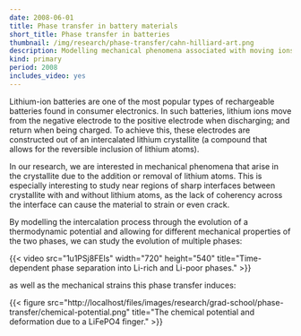 ```yaml
---
date: 2008-06-01
title: Phase transfer in battery materials
short_title: Phase transfer in batteries
thumbnail: /img/research/phase-transfer/cahn-hilliard-art.png
description: Modelling mechanical phenomena associated with moving ions.
kind: primary
period: 2008
includes_video: yes
---
```


Lithium-ion batteries are one of the most popular types of
rechargeable batteries found in consumer electronics. In such
batteries, lithium ions move from the negative electrode to the
positive electrode when discharging; and return when being charged. To
achieve this, these electrodes are constructed out of an intercalated
lithium crystallite (a compound that allows for the reversible
inclusion of lithium atoms).

In our research, we are interested in mechanical phenomena that arise
in the crystallite due to the addition or removal of lithium
atoms. This is especially interesting to study near regions of sharp
interfaces between crystallite with and without lithium atoms, as the
lack of coherency across the interface can cause the material to
strain or even crack.

By modelling the intercalation process through the evolution of a
thermodynamic potential and allowing for different mechanical
properties of the two phases, we can study the evolution of multiple
phases:

{{< video src="1u1PSj8FEls" width="720" height="540" title="Time-dependent phase separation into Li-rich and Li-poor phases." >}}

as well as the mechanical strains this phase transfer induces:

{{< figure src="http://localhost/files/images/research/grad-school/phase-transfer/chemical-potential.png" title="The chemical potential and deformation due to a LiFePO4 finger." >}}
